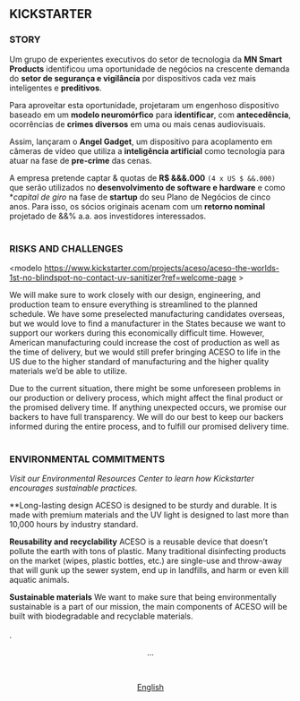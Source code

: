 <a name="english"></a>
<br>

## KICKSTARTER

### STORY
Um grupo de experientes executivos do setor de tecnologia da **MN Smart Products** identificou uma oportunidade de negócios na crescente demanda do **setor de segurança e vigilância** por dispositivos cada vez mais inteligentes e **preditivos**.  

Para aproveitar esta oportunidade, projetaram um engenhoso dispositivo baseado em um **modelo neuromórfico** para **identificar**, com **antecedência**, ocorrências de **crimes diversos** em uma ou mais cenas audiovisuais. 

Assim, lançaram o **Angel Gadget**, um dispositivo para acoplamento em câmeras de vídeo que utiliza a **inteligência artificial** como tecnologia para atuar na fase de **pre-crime** das cenas. 

A empresa pretende captar & quotas de **R$ &&&.000** `(4 x US $ &&.000)` que serão utilizados no **desenvolvimento de software e hardware** e como **capital de giro* na fase de **startup** do seu Plano de Negócios de cinco anos. Para isso, os sócios originais acenam com um **retorno nominal** projetado de &&% a.a. aos investidores interessados.<br><br>


### RISKS AND CHALLENGES 
<modelo https://www.kickstarter.com/projects/aceso/aceso-the-worlds-1st-no-blindspot-no-contact-uv-sanitizer?ref=welcome-page >

We will make sure to work closely with our design, engineering, and production team to ensure everything is streamlined to the planned schedule. We have some preselected manufacturing candidates overseas, but we would love to find a manufacturer in the States because we want to support our workers during this economically difficult time. However, American manufacturing could increase the cost of production as well as the time of delivery, but we would still prefer bringing ACESO to life in the US due to the higher standard of manufacturing and the higher quality materials we’d be able to utilize.

Due to the current situation, there might be some unforeseen problems in our production or delivery process, which might affect the final product or the promised delivery time. If anything unexpected occurs, we promise our backers to have full transparency. We will do our best to keep our backers informed during the entire process, and to fulfill our promised delivery time. <br><br>

### ENVIRONMENTAL COMMITMENTS 
*Visit our Environmental Resources Center to learn how Kickstarter encourages sustainable practices.*

**Long-lasting design
ACESO is designed to be sturdy and durable. It is made with premium materials and the UV light is designed to last more than 10,000 hours by industry standard.

**Reusability and recyclability**
ACESO is a reusable device that doesn’t pollute the earth with tons of plastic.
Many traditional disinfecting products on the market (wipes, plastic bottles, etc.) are single-use and throw-away that will gunk up the sewer system, end up in landfills, and harm or even kill aquatic animals.

**Sustainable materials**
We want to make sure that being environmentally sustainable is a part of our mission, the main components of ACESO will be built with biodegradable and recyclable materials.  <br><br>.


<p align="center">    
... 
</p> 

<br>
<p align="center">    
    <a href="#english">English</a>
</p>

## <br>
